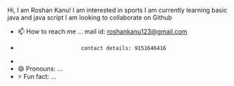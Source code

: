 Hi, I am Roshan Kanu!
I am interested in sports
I am currently learning basic java and java script
I am looking to collaborate on Github
               

- 📫 How to reach me ... mail id: roshankanu123@gmail.com
-                         contact details: 9151646416
- 
- 😄 Pronouns: ...
- ⚡ Fun fact: ...

<!---
GUPTA-541/GUPTA-541 is a ✨ special ✨ repository because its `README.md` (this file) appears on your GitHub profile.
You can click the Preview link to take a look at your changes.
--->

